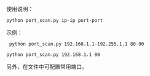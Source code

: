 使用说明：

` python port_scan.py ip-ip port-port `

示例：

` python port_scan.py 192.168.1.1-192.255.1.1 80-90`

` python port_scan.py 192.168.1.1 80 `

另外，在文件中可配置常用端口。